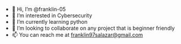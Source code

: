 - 👋 Hi, I’m @franklin-05
- 👀 I’m interested in Cybersecurity 
- 🌱 I’m currently learning python
- 💞️ I’m looking to collaborate on any project that is beginner friendly 
- 📫 You can reach me at franklin97salazar@gmail.com

<!---
franklin-05/franklin-05 is a ✨ special ✨ repository because its `README.md` (this file) appears on your GitHub profile.
You can click the Preview link to take a look at your changes.
--->
